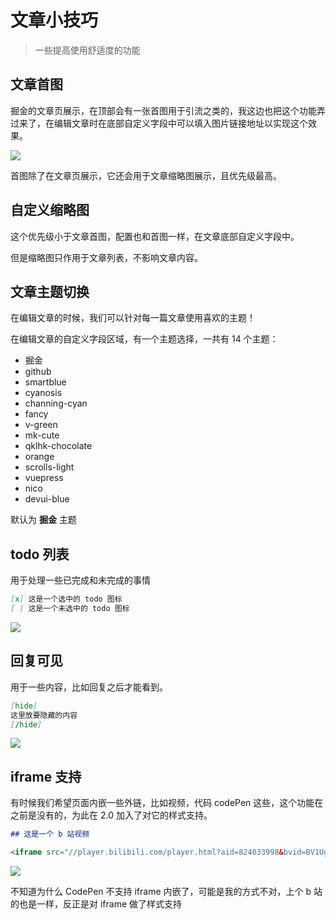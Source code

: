<!--
 * @Author: mulingyuer
 * @Date: 2023-03-28 02:22:08
 * @LastEditTime: 2023-03-28 03:15:22
 * @LastEditors: mulingyuer
 * @Description:文章小技巧
 * @FilePath: \Typecho_Theme_JJ\src\advanced-config\article-tips.md
 * 怎么可能会有bug！！！
-->

# 文章小技巧

> 一些提高使用舒适度的功能

## 文章首图

掘金的文章页展示，在顶部会有一张首图用于引流之类的，我这边也把这个功能弄过来了，在编辑文章时在底部自定义字段中可以填入图片链接地址以实现这个效果。

![](/images/advanced-config/article-tips/文章首图01.jpg)

首图除了在文章页展示，它还会用于文章缩略图展示，且优先级最高。

## 自定义缩略图

这个优先级小于文章首图，配置也和首图一样，在文章底部自定义字段中。

但是缩略图只作用于文章列表，不影响文章内容。

## 文章主题切换

在编辑文章的时候，我们可以针对每一篇文章使用喜欢的主题！

在编辑文章的自定义字段区域，有一个主题选择，一共有 14 个主题：

- 掘金
- github
- smartblue
- cyanosis
- channing-cyan
- fancy
- v-green
- mk-cute
- qklhk-chocolate
- orange
- scrolls-light
- vuepress
- nico
- devui-blue

默认为 **掘金** 主题

## todo 列表

用于处理一些已完成和未完成的事情

```markdown
[x] 这是一个选中的 todo 图标
[ ] 这是一个未选中的 todo 图标
```

![](/images/advanced-config/article-tips/todo列表01.jpg)

## 回复可见

用于一些内容，比如回复之后才能看到。

```markdown
[hide]
这里放要隐藏的内容
[/hide]
```

![](/images/advanced-config/article-tips/回复可见01.jpg)

## iframe 支持

有时候我们希望页面内嵌一些外链，比如视频，代码 codePen 这些，这个功能在之前是没有的，为此在 2.0 加入了对它的样式支持。

```markdown
## 这是一个 b 站视频

<iframe src="//player.bilibili.com/player.html?aid=824033998&bvid=BV1Ug4y1W7Ha&cid=1070035335&page=1" scrolling="no" border="0" frameborder="no" framespacing="0" allowfullscreen="true"> </iframe>
```

![](/images/advanced-config/article-tips/iframe支持01.jpg)

不知道为什么 CodePen 不支持 iframe 内嵌了，可能是我的方式不对，上个 b 站的也是一样，反正是对 iframe 做了样式支持
